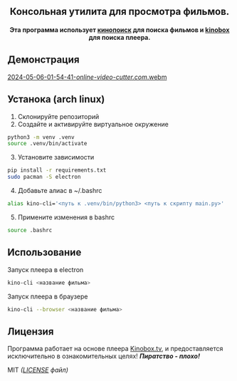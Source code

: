<h2 align="center">
Консольная утилита для просмотра фильмов.
</h2>
<h4 align='center'>
Эта программа использует <a href="https://www.kinopoisk.ru/">кинопоиск</a> для поиска фильмов и <a href = "https://kinobox.tv/">kinobox</a> для поиска плеера.
</h4>

## Демонстрация
[2024-05-06-01-54-41-_online-video-cutter.com_.webm](https://github.com/Forwall100/kino-cli/assets/78537089/38d2f33a-fc09-4ae6-8455-26c31f0fbaaa)


## Устанока (arch linux)
1. Склонируйте репозиторий
2. Создайте и активируйте виртуальное окружение
```bash
python3 -m venv .venv
source .venv/bin/activate
```
3. Установите зависимости
```bash
pip install -r requirements.txt
sudo pacman -S electron
```
4. Добавьте алиас в ~/.bashrc
```bash
alias kino-cli='<путь к .venv/bin/python3> <путь к скрипту main.py>'
```
5. Примените изменения в bashrc
```bash
source .bashrc
```

## Использование
Запуск плеера в electron
```bash
kino-cli <название фильма>
```
Запуск плеера в браузере
```bash
kino-cli --browser <название фильма> 
```

## Лицензия
Программа работает на основе плеера [Kinobox.tv](https://kinobox.tv/), и предоставляется исключительно в ознакомительных целях!
**_Пиратство - плохо!_**

MIT _([LICENSE](https://github.com/Forwall100/kino-cli/blob/main/LICENSE) файл)_
